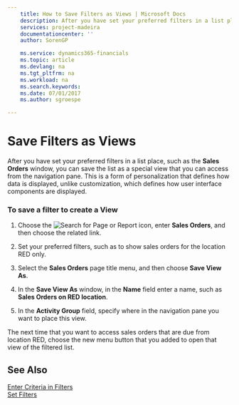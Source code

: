```yaml
---
    title: How to Save Filters as Views | Microsoft Docs
    description: After you have set your preferred filters in a list place, such as the **Sales Orders** window, you can save the list as a special view that you can access from the navigation pane. This is a form of personalization that defines how data is displayed, unlike customization, which defines how user interface components are displayed.
    services: project-madeira
    documentationcenter: ''
    author: SorenGP

    ms.service: dynamics365-financials
    ms.topic: article
    ms.devlang: na
    ms.tgt_pltfrm: na
    ms.workload: na
    ms.search.keywords:
    ms.date: 07/01/2017
    ms.author: sgroespe

---
```

# Save Filters as Views
After you have set your preferred filters in a list place, such as the **Sales Orders** window, you can save the list as a special view that you can access from the navigation pane. This is a form of personalization that defines how data is displayed, unlike customization, which defines how user interface components are displayed.  
  
### To save a filter to create a View  
  
1.  Choose the ![Search for Page or Report](media/ui-search/search_small.png "Search for Page or Report icon") icon, enter **Sales Orders**, and then choose the related link.  
  
2.  Set your preferred filters, such as to show sales orders for the location RED only.  
  
3.  Select the **Sales Orders** page title menu, and then choose **Save View As**.  
  
4.  In the **Save View As** window, in the **Name** field enter a name, such as **Sales Orders on RED location**.  
  
5.  In the **Activity Group** field, specify where in the navigation pane you want to place this view.  
  
 The next time that you want to access sales orders that are due from location RED, choose the new menu button that you added to open that view of the filtered list.  
  
## See Also  
 [Enter Criteria in Filters](../FullExperience/enter-criteria-in-filters.md)   
 [Set Filters](../FullExperience/how-to-set-filters.md)